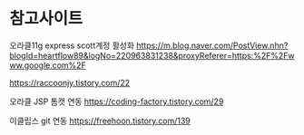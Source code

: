 # 참고사이트
오라클11g express scott계정 활성화
https://m.blog.naver.com/PostView.nhn?blogId=heartflow89&logNo=220963831238&proxyReferer=https:%2F%2Fwww.google.com%2F

https://raccoonjy.tistory.com/22

오라클 JSP 톰캣 연동
https://coding-factory.tistory.com/29

이클립스 git 연동
https://freehoon.tistory.com/139
